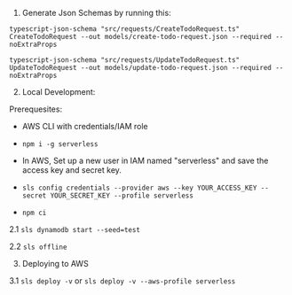 1. Generate Json Schemas by running this:

```
typescript-json-schema "src/requests/CreateTodoRequest.ts" CreateTodoRequest --out models/create-todo-request.json --required --noExtraProps

typescript-json-schema "src/requests/UpdateTodoRequest.ts" UpdateTodoRequest --out models/update-todo-request.json --required --noExtraProps
```

2. Local Development:

Prerequesites:

- AWS CLI with credentials/IAM role
- `npm i -g serverless`
- In AWS, Set up a new user in IAM named "serverless" and save the access key and secret key.
- `sls config credentials --provider aws --key YOUR_ACCESS_KEY --secret YOUR_SECRET_KEY --profile serverless`

- `npm ci`

2.1 `sls dynamodb start --seed=test`

2.2 `sls offline`

3. Deploying to AWS

3.1 `sls deploy -v` or `sls deploy -v --aws-profile serverless`